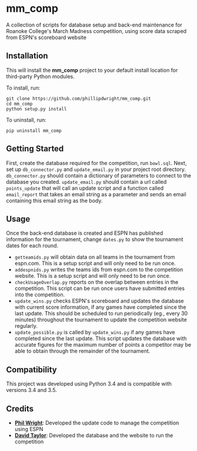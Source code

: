 # mm_comp
A collection of scripts for database setup and back-end maintenance for Roanoke College's March Madness competition, using score data scraped from ESPN's scoreboard website

## Installation
This will install the **mm_comp** project to your default install location for third-party Python modules.

To install, run:
```
git clone https://github.com/phillipdwright/mm_comp.git
cd mm_comp
python setup.py install
```

To uninstall, run:
```
pip uninstall mm_comp
```

## Getting Started
First, create the database required for the competition, run ``bowl.sql``.
Next, set up ``db_connector.py`` and ``update_email.py`` in your project root 
directory.  ``db_connector.py`` should contain a dictionary of parameters to connect to the 
database you created.  ``update_email.py`` should contain a url called ``points_update`` that 
will call an update script and a function called ``email_report`` that takes an email string
as a parameter and sends an email containing this email string as the body.

## Usage
Once the back-end database is created and ESPN has published information for the tournament, 
change ``dates.py`` to show the tournament dates for each round.
* ``getteamids.py`` will obtain data on all teams in the tournament from espn.com.  This is a setup script
and will only need to be run once.
* ``addespnids.py`` writes the teams ids from espn.com to the competition website.  This is a setup script
and will only need to be run once.
* ``checkUsageOverlap.py`` reports on the overlap between entries in the competition.  This script can be run 
once users have submitted entries into the competition.
* ``update_wins.py`` checks ESPN's scoreboard and updates the database with current score information,
if any games have completed since the last update.  This should be scheduled to run periodically (eg., every 30
minutes) throughout the tournament to update the competition website regularly.
* ``update_possible.py`` is called by ``update_wins.py`` if any games have completed since the last update.  This
script updates the database with accurate figures for the maximum number of points a competitor may be able to
obtain through the remainder of the tournament.

## Compatibility
This project was developed using Python 3.4 and is compatible with versions 3.4 and 3.5.

## Credits
* **[Phil Wright](https://github.com/phillipdwright)**: Developed the update code to manage the competition using ESPN
* **[David Taylor](https://github.com/uvadavey79)**: Developed the database and the website to run the competition

